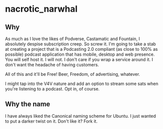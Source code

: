 # nacrotic_narwhal
## Why
As much as I love the likes of Podverse, Castamatic and Fountain, I absolutely despise subscription creep. So screw it. I'm going to take a stab at creating a project that is a Podcasting 2.0 compliant (as close to 100% as possible) podcast application that has mobile, desktop and web presence. You will self host it. I will not. I don't care if you wrap a service around it.  I don't want the headache of having customers.

All of this and it'll be Free! Beer, Freedom, of advertising, whatever. 

I might tap into the V4V nature and add an option to stream some sats when you're listening to a podcast.  Opt in, of course.

## Why the name
I have always liked the Canonical naming scheme for Ubuntu. I just wanted to put a darker twist on it. Don't like it? Fork it.
